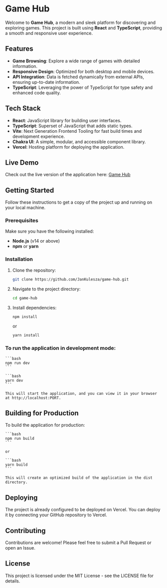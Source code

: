 # Game Hub

Welcome to **Game Hub**, a modern and sleek platform for discovering and exploring games. This project is built using **React** and **TypeScript**, providing a smooth and responsive user experience.

## Features

- **Game Browsing**: Explore a wide range of games with detailed information.
- **Responsive Design**: Optimized for both desktop and mobile devices.
- **API Integration**: Data is fetched dynamically from external APIs, ensuring up-to-date information.
- **TypeScript**: Leveraging the power of TypeScript for type safety and enhanced code quality.

## Tech Stack

- **React**: JavaScript library for building user interfaces.
- **TypeScript**: Superset of JavaScript that adds static types.
- **Vite**: Next Generation Frontend Tooling for fast build times and development experience.
- **Chakra UI**: A simple, modular, and accessible component library.
- **Vercel**: Hosting platform for deploying the application.

## Live Demo

Check out the live version of the application here: [Game Hub](https://game-hub-theta-taupe.vercel.app/)

## Getting Started

Follow these instructions to get a copy of the project up and running on your local machine.

### Prerequisites

Make sure you have the following installed:

- **Node.js** (v14 or above)
- **npm** or **yarn**

### Installation

1.  Clone the repository:
    
    ```bash
    git clone https://github.com/JanKulesza/game-hub.git
    ```
    
2.  Navigate to the project directory:
    
    ```bash
    cd game-hub
    ```
    
3.  Install dependencies:
    
    ```bash
    npm install
    ```
    
    or
    
    ```bash
    yarn install
    ```
    
### To run the application in development mode:
    
    ```bash
    npm run dev
    ```
    
    ```bash
    yarn dev
    ```
    
    This will start the application, and you can view it in your browser at http://localhost:PORT.
    
## Building for Production

To build the application for production:
    
    ```bash
    npm run build
    ```
    
    or
    
    ```bash
    yarn build
    ```
    
    This will create an optimized build of the application in the dist directory.
    
## Deploying

The project is already configured to be deployed on Vercel. You can deploy it by connecting your GitHub repository to Vercel.

## Contributing

Contributions are welcome! Please feel free to submit a Pull Request or open an Issue.

## License

This project is licensed under the MIT License - see the LICENSE file for details.
